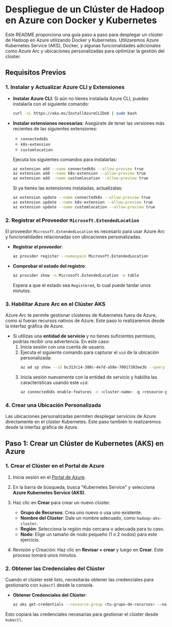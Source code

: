 # Despliegue de un Clúster de Hadoop en Azure con Docker y Kubernetes

Este README proporciona una guía paso a paso para desplegar un clúster de Hadoop en Azure utilizando Docker y Kubernetes. Utilizaremos Azure Kubernetes Service (AKS), Docker, y algunas funcionalidades adicionales como Azure Arc y ubicaciones personalizadas para optimizar la gestión del clúster.

## Requisitos Previos

### 1. Instalar y Actualizar Azure CLI y Extensiones

- **Instalar Azure CLI**: Si aún no tienes instalada Azure CLI, puedes instalarla con el siguiente comando:
  ```bash
  curl -sL https://aka.ms/InstallAzureCLIDeb | sudo bash
  ```

- **Instalar extensiones necesarias**: Asegúrate de tener las versiones más recientes de las siguientes extensiones:
  - `connectedk8s`
  - `k8s-extension`
  - `customlocation`

  Ejecuta los siguientes comandos para instalarlas:
  ```bash
  az extension add --name connectedk8s --allow-preview true
  az extension add --name k8s-extension --allow-preview true
  az extension add --name customlocation --allow-preview true
  ```

  Si ya tienes las extensiones instaladas, actualízalas:
  ```bash
  az extension update --name connectedk8s --allow-preview true
  az extension update --name k8s-extension --allow-preview true
  az extension update --name customlocation --allow-preview true
  ```

### 2. Registrar el Proveedor `Microsoft.ExtendedLocation`

El proveedor `Microsoft.ExtendedLocation` es necesario para usar Azure Arc y funcionalidades relacionadas con ubicaciones personalizadas.

- **Registrar el proveedor**:
  ```bash
  az provider register --namespace Microsoft.ExtendedLocation
  ```

- **Comprobar el estado del registro**:
  ```bash
  az provider show -n Microsoft.ExtendedLocation -o table
  ```
  Espera a que el estado sea `Registered`, lo cual puede tardar unos minutos.

### 3. Habilitar Azure Arc en el Clúster AKS

Azure Arc te permite gestionar clústeres de Kubernetes fuera de Azure, como si fueran recursos nativos de Azure. Este paso lo realizaremos desde la interfaz gráfica de Azure.

  - Si utilizas una **entidad de servicio** y no tienes suficientes permisos, podrías recibir una advertencia. En este caso:
    1. Inicia sesión con una cuenta de usuario.
    2. Ejecuta el siguiente comando para capturar el `oid` de la ubicación personalizada:
       ```bash
       az ad sp show --id bc313c14-388c-4e7d-a58e-70017303ee3b --query id -o tsv
       ```
    3. Inicia sesión nuevamente con la entidad de servicio y habilita las características usando este `oid`:
       ```bash
       az connectedk8s enable-features -n <cluster-name> -g <resource-group-name> --custom-locations-oid <cl-oid> --features cluster-connect custom-locations
       ```

### 4. Crear una Ubicación Personalizada

Las ubicaciones personalizadas permiten desplegar servicios de Azure directamente en el clúster Kubernetes. Este paso también lo realizaremos desde la interfaz gráfica de Azure.

## Paso 1: Crear un Clúster de Kubernetes (AKS) en Azure

### 1. Crear el Clúster en el Portal de Azure

1. Inicia sesión en el [Portal de Azure](https://portal.azure.com/).
2. En la barra de búsqueda, busca "Kubernetes Service" y selecciona **Azure Kubernetes Service (AKS)**.
3. Haz clic en **Crear** para crear un nuevo clúster.
   - **Grupo de Recursos**: Crea uno nuevo o usa uno existente.
   - **Nombre del Clúster**: Dale un nombre adecuado, como `hadoop-aks-cluster`.
   - **Región**: Selecciona la región más cercana o adecuada para tu caso.
   - **Nodo**: Elige un tamaño de nodo pequeño (1 o 2 nodos) para este ejercicio.

4. Revisión y Creación: Haz clic en **Revisar + crear** y luego en **Crear**. Este proceso tomará unos minutos.

### 2. Obtener las Credenciales del Clúster

Cuando el clúster esté listo, necesitarás obtener las credenciales para gestionarlo con `kubectl` desde la consola.

- **Obtener Credenciales del Clúster**:
  ```bash
  az aks get-credentials --resource-group <tu-grupo-de-recursos> --name <nombre-del-cluster>
  ```

Esto copiará las credenciales necesarias para gestionar el clúster desde `kubectl`.
